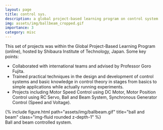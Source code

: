 ```yaml
---
layout: page
title: control sys.
description: a global project-based learning program on control system design
img: assets/img/ballbeam_cropped.gif
importance: 3
category: misc
---
```


This set of projects was within the Global Project-Based Learning Program (online), hosted by Shibaura Institute of Technology, Japan. Some key points:
- Collaborated with international teams and advised by Professor Goro Fujita.
- Trained practical techniques in the design and development of control systems and basic knowledge in control theory in stages from basics to simple applications while actually running experiments.
- Projects including Motor Speed Control using DC Motor, Motor Position Control using RC Servo, Ball and Beam System, Synchronous Generator Control (Speed and Voltage).

<div class="row justify-content-sm-center">
    <div class="col-sm-6 mt-3 mt-md-0">
        {% include figure.html path="assets/img/ballbeam.gif" title="ball and beam" class="img-fluid rounded z-depth-1" %}
    </div>
</div>
<div class="caption">
    Ball and beam controlled system.
</div>